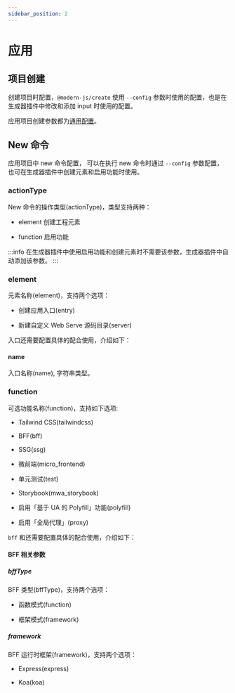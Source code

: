 ```yaml
---
sidebar_position: 2
---
```


# 应用

## 项目创建

创建项目时配置，`@modern-js/create` 使用 `--config` 参数时使用的配置，也是在生成器插件中修改和添加 input 时使用的配置。

应用项目创建参数都为[通用配置](/docs/guides/topic-detail/generator/config/common)。

## New 命令

应用项目中 new 命令配置， 可以在执行 new 命令时通过 `--config` 参数配置，也可在生成器插件中创建元素和启用功能时使用。

### actionType

New 命令的操作类型(actionType)，类型支持两种：

- element 创建工程元素

- function 启用功能

:::info
在生成器插件中使用启用功能和创建元素时不需要该参数，生成器插件中自动添加该参数。
:::

### element

元素名称(element)，支持两个选项：

- 创建应用入口(entry)

- 新建自定义 Web Serve 源码目录(server)

入口还需要配置具体的配合使用，介绍如下：

#### name

入口名称(name), 字符串类型。

### function

可选功能名称(function)，支持如下选项:

- Tailwind CSS(tailwindcss)

- BFF(bff)

- SSG(ssg)

- 微前端(micro_frontend)

- 单元测试(test)

- Storybook(mwa_storybook)

- 启用「基于 UA 的 Polyfill」功能(polyfill)

- 启用「全局代理」(proxy)

`bff` 和还需要配置具体的配合使用，介绍如下：

#### BFF 相关参数

##### bffType

BFF 类型(bffType)，支持两个选项：

- 函数模式(function)

- 框架模式(framework)

##### framework

BFF 运行时框架(framework)，支持两个选项：

- Express(express)

- Koa(koa)
